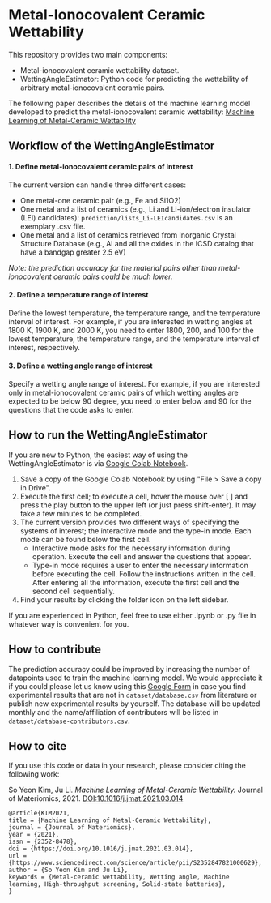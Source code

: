 # Metal-Ionocovalent Ceramic Wettability

This repository provides two main components:

- Metal-ionocovalent ceramic wettability dataset.
- WettingAngleEstimator: Python code for predicting the wettability of arbitrary metal-ionocovalent ceramic pairs.

The following paper describes the details of the machine learning model developed to predict the metal-ionocovalent ceramic wettability: [Machine Learning of Metal-Ceramic Wettability](https://doi.org/10.1016/j.jmat.2021.03.014)



## Workflow of the WettingAngleEstimator

#### 1. Define metal-ionocovalent ceramic pairs of interest 

The current version can handle three different cases:
- One metal-one ceramic pair (e.g., Fe and Si1O2)
- One metal and a list of ceramics (e.g., Li and Li-ion/electron insulator (LEI) candidates): `prediction/lists_Li-LEIcandidates.csv` is an exemplary .csv file.
- One metal and a list of ceramics retrieved from Inorganic Crystal Structure Database (e.g., Al and all the oxides in the ICSD catalog that have a bandgap greater 2.5 eV)

*Note: the prediction accuracy for the material pairs other than metal-ionocovalent ceramic pairs could be much lower.*

#### 2. Define a temperature range of interest 

Define the lowest temperature, the temperature range, and the temperature interval of interest. For example, if you are interested in wetting angles at 1800 K, 1900 K, and 2000 K, you need to enter 1800, 200, and 100 for the lowest temperature, the temperature range, and the temperature interval of interest, respectively. 

#### 3. Define a wetting angle range of interest

Specify a wetting angle range of interest. For example, if you are interested only in metal-ionocovalent ceramic pairs of which wetting angles are expected to be below 90 degree, you need to enter below and 90 for the questions that the code asks to enter.



## How to run the WettingAngleEstimator

If you are new to Python, the easiest way of using the WettingAngleEstimator is via [Google Colab Notebook](https://colab.research.google.com/drive/1lrOwH4iu7_jRMpPh8X1SnAMJn5eJCD8V?usp=sharing).

1. Save a copy of the Google Colab Notebook by using "File > Save a copy in Drive".
2. Execute the first cell; to execute a cell, hover the mouse over [ ] and press the play button to the upper left (or just press shift-enter). It may take a few minutes to be completed.
3. The current version provides two different ways of specifying the systems of interest; the interactive mode and the type-in mode. Each mode can be found below the first cell.
    - Interactive mode asks for the necessary information during operation. Execute the cell and answer the questions that appear.
    - Type-in mode requires a user to enter the necessary information before executing the cell. Follow the instructions written in the cell. After entering all the information, execute the first cell and the second cell sequentially.
4. Find your results by clicking the folder icon on the left sidebar.

If you are experienced in Python, feel free to use either .ipynb or .py file in whatever way is convenient for you.



## How to contribute

The prediction accuracy could be improved by increasing the number of datapoints used to train the machine learning model. We would appreciate it if you could please let us know using this [Google Form]() in case you find experimental results that are not in `dataset/database.csv` from literature or publish new experimental results by yourself. The database will be updated monthly and the name/affiliation of contributors will be listed in `dataset/database-contributors.csv`.



## How to cite

If you use this code or data in your research, please consider citing the following work:

So Yeon Kim, Ju Li. *Machine Learning of Metal-Ceramic Wettability.* Journal of Materiomics, 2021. [DOI:10.1016/j.jmat.2021.03.014](https://doi.org/10.1016/j.jmat.2021.03.014)

```
@article{KIM2021,
title = {Machine Learning of Metal-Ceramic Wettability},
journal = {Journal of Materiomics},
year = {2021},
issn = {2352-8478},
doi = {https://doi.org/10.1016/j.jmat.2021.03.014},
url = {https://www.sciencedirect.com/science/article/pii/S2352847821000629},
author = {So Yeon Kim and Ju Li},
keywords = {Metal-ceramic wettability, Wetting angle, Machine learning, High-throughput screening, Solid-state batteries},
}
```
